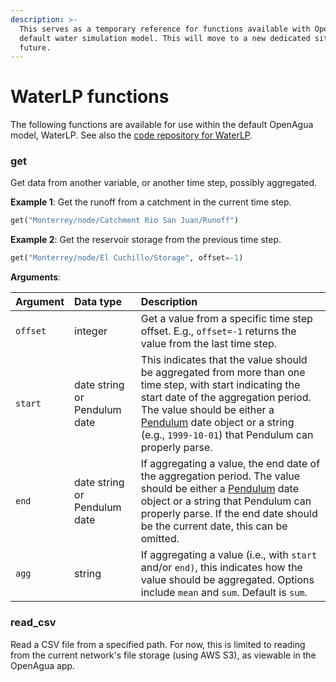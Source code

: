 ```yaml
---
description: >-
  This serves as a temporary reference for functions available with OpenAgua's
  default water simulation model. This will move to a new dedicated site in the
  future.
---
```


# WaterLP functions

The following functions are available for use within the default OpenAgua model, WaterLP. See also the [code repository for WaterLP](https://github.com/openagua/waterlp-pywr).

### get

Get data from another variable, or another time step, possibly aggregated.

**Example 1**: Get the runoff from a catchment in the current time step.

```python
get("Monterrey/node/Catchment Rio San Juan/Runoff")
```

**Example 2**: Get the reservoir storage from the previous time step.

```python
get("Monterrey/node/El Cuchillo/Storage", offset=-1)
```

**Arguments**:

| Argument | Data type | Description |
| :--- | :--- | :--- |
| `offset` | integer | Get a value from a specific time step offset. E.g., `offset=-1` returns the value from the last time step. |
| `start` | date string  or Pendulum date | This indicates that the value should be aggregated from more than one time step, with start indicating the start date of the aggregation period. The value should be either a [Pendulum](https://pendulum.eustace.io/) date object or a string \(e.g., `1999-10-01`\) that Pendulum can properly parse. |
| `end` | date string or Pendulum date | If aggregating a value, the end date of the aggregation period. The value should be either a [Pendulum](https://pendulum.eustace.io/) date object or a string that Pendulum can properly parse. If the end date should be the current date, this can be omitted. |
| `agg` | string | If aggregating a value \(i.e., with `start` and/or `end)`, this indicates how the value should be aggregated. Options include `mean` and `sum`. Default is `sum`. |

### read\_csv

Read a CSV file from a specified path. For now, this is limited to reading from the current network's file storage \(using AWS S3\), as viewable in the OpenAgua app.

